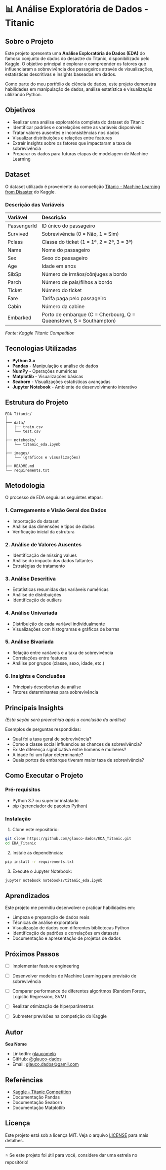 # 📊 Análise Exploratória de Dados - Titanic

## Sobre o Projeto

Este projeto apresenta uma **Análise Exploratória de Dados (EDA)** do famoso conjunto de dados do desastre do Titanic, disponibilizado pelo Kaggle. O objetivo principal é explorar e compreender os fatores que influenciaram a sobrevivência dos passageiros através de visualizações, estatísticas descritivas e insights baseados em dados.

Como parte do meu portfólio de ciência de dados, este projeto demonstra habilidades em manipulação de dados, análise estatística e visualização utilizando Python.

## Objetivos

- Realizar uma análise exploratória completa do dataset do Titanic
- Identificar padrões e correlações entre as variáveis disponíveis
- Tratar valores ausentes e inconsistências nos dados
- Visualizar distribuições e relações entre features
- Extrair insights sobre os fatores que impactaram a taxa de sobrevivência
- Preparar os dados para futuras etapas de modelagem de Machine Learning


## Dataset

O dataset utilizado é proveniente da competição [Titanic - Machine Learning from Disaster](https://www.kaggle.com/c/titanic) do Kaggle.

### Descrição das Variáveis

| Variável | Descrição |
| :-- | :-- |
| PassengerId | ID único do passageiro |
| Survived | Sobrevivência (0 = Não, 1 = Sim) |
| Pclass | Classe do ticket (1 = 1ª, 2 = 2ª, 3 = 3ª) |
| Name | Nome do passageiro |
| Sex | Sexo do passageiro |
| Age | Idade em anos |
| SibSp | Número de irmãos/cônjuges a bordo |
| Parch | Número de pais/filhos a bordo |
| Ticket | Número do ticket |
| Fare | Tarifa paga pelo passageiro |
| Cabin | Número da cabine |
| Embarked | Porto de embarque (C = Cherbourg, Q = Queenstown, S = Southampton) |

*Fonte: Kaggle Titanic Competition*

## Tecnologias Utilizadas

- **Python 3.x**
- **Pandas** - Manipulação e análise de dados
- **NumPy** - Operações numéricas
- **Matplotlib** - Visualizações básicas
- **Seaborn** - Visualizações estatísticas avançadas
- **Jupyter Notebook** - Ambiente de desenvolvimento interativo


## Estrutura do Projeto

```
EDA_Titanic/
│
├── data/
│   ├── train.csv
│   └── test.csv
│
├── notebooks/
│   └── titanic_eda.ipynb
│
├── images/
│   └── (gráficos e visualizações)
│
├── README.md
└── requirements.txt
```


## Metodologia

O processo de EDA seguiu as seguintes etapas:

### 1. Carregamento e Visão Geral dos Dados

- Importação do dataset
- Análise das dimensões e tipos de dados
- Verificação inicial da estrutura


### 2. Análise de Valores Ausentes

- Identificação de missing values
- Análise do impacto dos dados faltantes
- Estratégias de tratamento


### 3. Análise Descritiva

- Estatísticas resumidas das variáveis numéricas
- Análise de distribuições
- Identificação de outliers


### 4. Análise Univariada

- Distribuição de cada variável individualmente
- Visualizações com histogramas e gráficos de barras


### 5. Análise Bivariada

- Relação entre variáveis e a taxa de sobrevivência
- Correlações entre features
- Análise por grupos (classe, sexo, idade, etc.)


### 6. Insights e Conclusões

- Principais descobertas da análise
- Fatores determinantes para sobrevivência


## Principais Insights

*(Esta seção será preenchida após a conclusão da análise)*

Exemplos de perguntas respondidas:

- Qual foi a taxa geral de sobrevivência?
- Como a classe social influenciou as chances de sobrevivência?
- Existe diferença significativa entre homens e mulheres?
- A idade foi um fator determinante?
- Quais portos de embarque tiveram maior taxa de sobrevivência?


## Como Executar o Projeto

### Pré-requisitos

- Python 3.7 ou superior instalado
- pip (gerenciador de pacotes Python)


### Instalação

1. Clone este repositório:
```bash
git clone https://github.com/glauco-dados/EDA_Titanic.git
cd EDA_Titanic
```

2. Instale as dependências:
```bash
pip install -r requirements.txt
```

3. Execute o Jupyter Notebook:
```bash
jupyter notebook notebooks/titanic_eda.ipynb
```


## Aprendizados

Este projeto me permitiu desenvolver e praticar habilidades em:

- Limpeza e preparação de dados reais
- Técnicas de análise exploratória
- Visualização de dados com diferentes bibliotecas Python
- Identificação de padrões e correlações em datasets
- Documentação e apresentação de projetos de dados


## Próximos Passos

- [ ] Implementar feature engineering
- [ ] Desenvolver modelos de Machine Learning para previsão de sobrevivência
- [ ] Comparar performance de diferentes algoritmos (Random Forest, Logistic Regression, SVM)
- [ ] Realizar otimização de hiperparâmetros
- [ ] Submeter previsões na competição do Kaggle


## Autor

**Seu Nome**

- LinkedIn: [glaucomelo](https://linkedin.com/in/glaucomelo)
- GitHub: [@glauco-dados](https://github.com/glauco-dados)
- Email: glauco.dados@gamil.com


## Referências

- [Kaggle - Titanic Competition](https://www.kaggle.com/c/titanic)
- Documentação Pandas
- Documentação Seaborn
- Documentação Matplotlib


## Licença

Este projeto está sob a licença MIT. Veja o arquivo [LICENSE](LICENSE) para mais detalhes.

***

⭐ Se este projeto foi útil para você, considere dar uma estrela no repositório!
